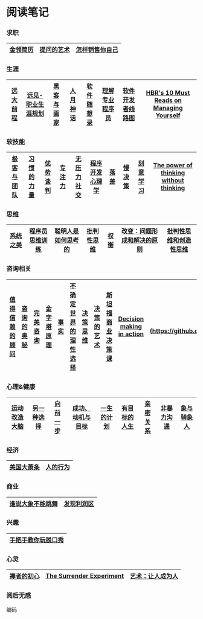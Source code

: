 # 阅读笔记

### 求职

|[金领简历](https://github.com/lietoumai/To-be-a-Pythoneer/issues/157)|[提问的艺术](https://github.com/lietoumai/Reflection/issues/115)|[怎样销售你自己](https://github.com/lietoumai/Reflection/issues/102)
| ------ |------ |------ |

### 生涯

|[远大前程](https://github.com/lietoumai/Reflection/issues/1)|[远见-职业生涯规划](https://github.com/lietoumai/Reflection/issues/91)|[黑客与画家](https://github.com/lietoumai/Reflection/issues/181)|[人月神话](https://github.com/lietoumai/Reflection/issues/185)|[软件随想录](https://github.com/lietoumai/Reflection/issues/187)|[理解专业程序员](https://github.com/lietoumai/Reflection/issues/211)|[软件开发者线路图](https://github.com/lietoumai/Reflection/issues/327)|[HBR's 10 Must Reads on Managing Yourself](https://github.com/lietoumai/Reflection/issues/327)|
| ------ | ------ |------ |------ |------ |------ |------ |------ |
 
### 软技能

|[极客与团队](https://github.com/lietoumai/To-be-a-Pythoneer/issues/146)|[习惯的力量](https://github.com/lietoumai/Reflection/issues/144)|[优势谈判](https://github.com/lietoumai/Reflection/issues/151)|[专注力](https://github.com/lietoumai/Reflection/issues/163)|[无压力社交](https://github.com/lietoumai/Reflection/issues/174)|[程序开发心理学](https://github.com/lietoumai/Reflection/issues/206)|[落差](https://github.com/lietoumai/Reflection/issues/231)|[慢决策](https://github.com/lietoumai/Reflection/issues/231)|[刻意学习](https://github.com/lietoumai/Reflection/issues/253)|[The power of thinking without thinking](https://github.com/lietoumai/Reflection)|
| ------ | ------ | ------ | ------ | ------ | ------ |------ |------ |------ |------ |

### 思维

|[系统之美](https://github.com/lietoumai/Reflection/issues/128)| [程序员思维训练](https://github.com/lietoumai/Reflection/issues/71)|[聪明人是如何思考的](https://github.com/lietoumai/Reflection/issues/257)|[批判性思维](https://github.com/lietoumai/Reflection/issues/257)|[权衡](https://github.com/lietoumai/Reflection/issues/374)|[改变：问题形成和解决的原则](https://github.com/lietoumai/Reflection/issues/379)|[批判性思维和创造性思维](https://github.com/lietoumai/Reflection/issues/438)|
| ------ | ------ |------ |------ |------ |------ |------ |

### 咨询相关
|[值得信赖的顾问](https://github.com/lietoumai/Reflection/issues/194)|[咨询的奥秘](https://github.com/lietoumai/Reflection/issues/215)|[完美咨询](https://github.com/lietoumai/Reflection/issues/220)|[金字塔原理](https://github.com/lietoumai/Reflection/issues/246)|[事实](https://github.com/lietoumai/Reflection/issues/332)|[不确定世界的理性选择](https://github.com/lietoumai/Reflection/issues/341)|[决策思维](https://github.com/lietoumai/Reflection/issues/347)|[决策的艺术](https://github.com/lietoumai/Reflection/issues/354)|[斯坦福商业决策课](https://github.com/lietoumai/Reflection/issues/354)|[Decision making in action](https://github.com/lietoumai/Reflection/issues/354)|[助人技术](https://github.com/lietoumai/Reflection/issues/458|
| ------ |------ |------ |------ |------ |------ |------ |------ |------ |------ |------ |

### 心理&健康
|[运动改造大脑](https://github.com/lietoumai/Reflection/issues/249)|[另一种选择](https://github.com/lietoumai/Reflection/issues/305)|[向前一步](https://github.com/lietoumai/Reflection/issues/310)|[成功、动机与目标](https://github.com/lietoumai/Reflection/issues/310)|[一生的计划](https://github.com/lietoumai/Reflection/issues/369)|[有目标的人生](https://github.com/lietoumai/Reflection/issues/369)|[亲密关系](https://github.com/lietoumai/Reflection/issues/394)|[非暴力沟通](https://github.com/lietoumai/Reflection/issues/396)|[象与骑象人](https://github.com/lietoumai/Reflection/issues/407)|
| ------ |------ |------ |------ |------ |------ |------ |------ |------ |

### 经济
|[美国大萧条](https://github.com/lietoumai/Reflection/issues/264)|[人的行为](https://github.com/lietoumai/Reflection/issues/271)|
| ------ |------ |

### 商业
|[谁说大象不能跳舞](https://github.com/lietoumai/Reflection/issues/315)|[发现利润区](https://github.com/lietoumai/Reflection/issues/315)|
| ------ |------ |

### 兴趣
|[手把手教你玩脱口秀](https://github.com/lietoumai/Reflection/issues/314)|
| ------ |

### 心灵
|[禅者的初心](https://github.com/lietoumai/Reflection/issues/413)|[The Surrender Experiment](https://github.com/lietoumai/Reflection/issues/477)|[艺术：让人成为人](https://github.com/lietoumai/Reflection/issues/477)|
| ------ |------ |------ |

### 阅后无感
编码
